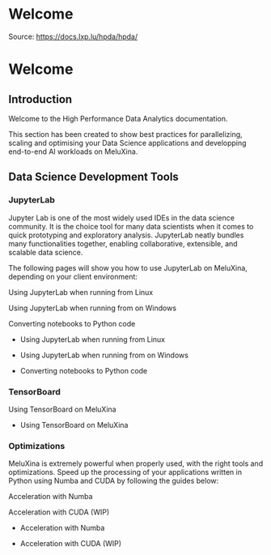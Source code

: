 # Welcome

Source: https://docs.lxp.lu/hpda/hpda/

# Welcome

## Introduction

Welcome to the High Performance Data Analytics documentation.

This section has been created to show best practices for parallelizing, scaling and optimising your Data Science applications and developping end-to-end AI workloads on MeluXina.

## Data Science Development Tools

### JupyterLab

Jupyter Lab is one of the most widely used IDEs in the data science community. It is the choice tool for many data scientists when it comes to quick prototyping and exploratory analysis. JupyterLab neatly bundles many functionalities together, enabling collaborative, extensible, and scalable data science.

The following pages will show you how to use JupyterLab on MeluXina, depending on your client environment:

Using JupyterLab when running from Linux

Using JupyterLab when running from on Windows

Converting notebooks to Python code

- Using JupyterLab when running from Linux

- Using JupyterLab when running from on Windows

- Converting notebooks to Python code

### TensorBoard

Using TensorBoard on MeluXina

- Using TensorBoard on MeluXina

### Optimizations

MeluXina is extremely powerful when properly used, with the right tools and optimizations. Speed up the processing of your applications written in Python using Numba and CUDA by following the guides below:

Acceleration with Numba

Acceleration with CUDA (WIP)

- Acceleration with Numba

- Acceleration with CUDA (WIP)